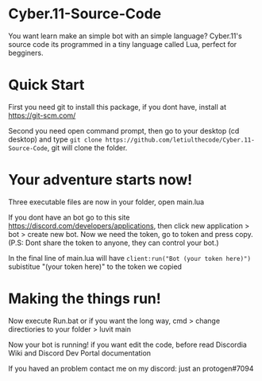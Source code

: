 # Cyber.11-Source-Code
You want learn make an simple bot with an simple language? Cyber.11's source code its programmed in a tiny language called Lua, perfect for begginers.

# Quick Start

First you need git to install this package, if you dont have, install at https://git-scm.com/

Second you need open command prompt, then go to your desktop (cd desktop) and type ```git clone https://github.com/letiulthecode/Cyber.11-Source-Code```, git will clone the folder.

# Your adventure starts now!
Three executable files are now in your folder, open main.lua

If you dont have an bot go to this site https://discord.com/developers/applications, then click new application > bot > create new bot. Now we need the token, go to token and press copy. (P.S: Dont share the token to anyone, they can control your bot.)

In the final line of main.lua will have ```client:run("Bot (your token here)")``` subistitue "(your token here)" to the token we copied

# Making the things run!

Now execute Run.bat or if you want the long way, cmd > change directiories to your folder > luvit main

Now your bot is running! if you want edit the code, before read Discordia Wiki and Discord Dev Portal documentation

If you haved an problem contact me on my discord: just an protogen#7094
